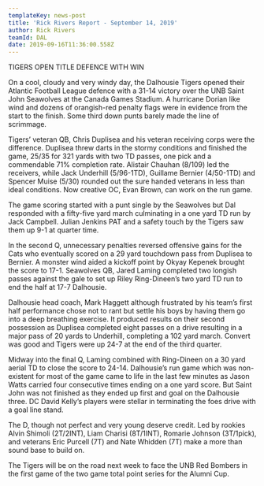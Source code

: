 ```yaml
---
templateKey: news-post
title: 'Rick Rivers Report - September 14, 2019'
author: Rick Rivers
teamId: DAL
date: 2019-09-16T11:36:00.558Z
---
```

TIGERS OPEN TITLE DEFENCE WITH WIN



On a cool, cloudy and very windy day, the Dalhousie Tigers opened their Atlantic Football League defence with a 31-14 victory over the UNB Saint John Seawolves at the Canada Games Stadium.  A hurricane Dorian like wind and dozens of orangish-red penalty flags were in evidence from the start to the finish.  Some third down punts barely made the line of scrimmage.



Tigers’ veteran QB, Chris Duplisea and his veteran receiving corps were the difference.  Duplisea threw darts in the stormy conditions and finished the game, 25/35 for 321 yards with two TD passes, one pick and a commendable 71% completion rate.  Alistair Chauhan (8/109) led the receivers, while Jack Underhill (5/96-1TD), Guillame Bernier (4/50-1TD) and Spencer Muise (5/30) rounded out the sure handed veterans in less than ideal conditions.  Now creative OC, Evan Brown, can work on the run game.



The game scoring started with a punt single by the Seawolves but Dal responded with a fifty-five yard march culminating in a one yard TD run by Jack Campbell.  Julian Jenkins PAT and a safety touch by the Tigers saw them up 9-1 at quarter time.



In the second Q, unnecessary penalties reversed offensive gains for the Cats who eventually scored on a 29 yard touchdown pass from Duplisea to Bernier.  A monster wind aided a kickoff point by Okyay Kepenek brought the score to 17-1.  Seawolves QB, Jared Laming completed two longish passes against the gale to set up Riley Ring-Dineen’s two yard TD run to end the half at 17-7 Dalhousie.



Dalhousie head coach, Mark Haggett although frustrated by his team’s first half performance chose not to rant but settle his boys by having them go into a deep breathing exercise.  It produced results on their second possession as Duplisea completed eight passes on a drive resulting in a major pass of 20 yards to Underhill, completing a 102 yard march. Convert was good and Tigers were up 24-7 at the end of the third quarter.



Midway into the final Q, Laming combined with Ring-Dineen on a 30 yard aerial TD to close the score to 24-14.  Dalhousie’s run game which was non-existent for most of the game came to life in the last few minutes as Jason Watts carried four consecutive times ending on a one yard score.  But Saint John was not finished as they ended up first and goal on the Dalhousie three.  DC David Kelly’s players were stellar in terminating the foes drive with a goal line stand.



The D,  though not perfect and very young deserve credit.  Led by rookies Alvin Shimoli (2T/2INT), Liam Charisi (8T/1INT), Romarie  Johnson (3T/1pick), and veterans Eric Purcell (7T) and Nate Whidden (7T) make a more than sound base to build on.



The Tigers will be on the road next week to face the UNB Red Bombers in the first game of the two game total point series for the Alumni Cup.
